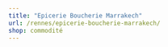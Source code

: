 ```yaml
---
title: "Epicerie Boucherie Marrakech"
url: /rennes/epicerie-boucherie-marrakech/
shop: commodité
---
```

